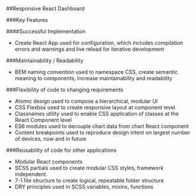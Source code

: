 ##Responsive React Dashboard

###Key Features

####Successful Implementation 
- Create React App used for configuration, which includes compilation errors and warnings and live reload for iterative development

###Maintainability / Readability
- BEM naming convention used to namespace CSS, create semantic meaning to components, increase maintainability and readability

###Flexibility of code to changing requirements
- Atomic design used to compose a hierarchical, modular UI
- CSS Flexbox used to create responsive layout at component level. 
- Classnames utility used to enable CSS application of classes at the React Component level
- ES6 modules used to decouple chart data from chart React component
- Content breakpoints used to reproduce design intent on largest number of devices, now and in future


###Reusability of code for other applications
- Modular React components
- SCSS partials used to create modular CSS styles, framework independent.  
- 7-1 file structure to create logical, repeatable folder structure
- DRY principles used in SCSS variables, mixins, functions






